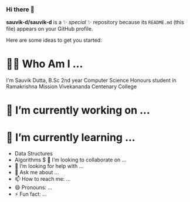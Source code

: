 ### Hi there 👋


**sauvik-d/sauvik-d** is a ✨ _special_ ✨ repository because its `README.md` (this file) appears on your GitHub profile.

Here are some ideas to get you started:
# 😶‍🌫️ Who Am I ...
I'm Sauvik Dutta, B.Sc 2nd year Computer Science Honours student in Ramakrishna Mission Vivekananda Centenary College
# 🔭 I’m currently working on ...
# 🌱 I’m currently learning ...
- Data Structures
- Algorithms
$ 👯 I’m looking to collaborate on ...
- 🤔 I’m looking for help with ...
- 💬 Ask me about ...
- 📫 How to reach me: ...
- 😄 Pronouns: ...
- ⚡ Fun fact: ...

